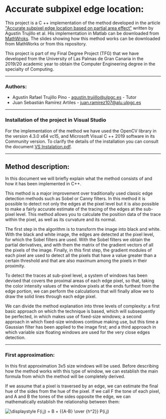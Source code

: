 <h1>Accurate subpixel edge location:</h1>


This project is a C ++ implementation of the method developed in the article ["Accurate subpixel edge location based on partial area effect"](https://www.sciencedirect.com/science/article/abs/pii/S0262885612001850) written by Agustín Trujillo et al. His implementation in Matlab can be downloaded from [MathWroks](https://es.mathworks.com/matlabcentral/fileexchange/48908-accurate-subpixel-edge-location). The slides showing how this method works can be downloaded from MathWorks or from this repository.

This project is part of my Final Degree Project (TFG) that we have developed from the University of Las Palmas de Gran Canaria in the 2019/20 academic year to obtain the Computer Engineering degree in the specialty of Computing.

<hr />
<h3>Authors:</h3>

- Agustín Rafael Trujillo Pino - <agustin.trujillo@ulpgc.es> - Tutor
- Juan Sebastián Ramírez Artiles - <juan.ramirez107@alu.ulpgc.es>

<hr />
<h3>Installation of the project in Visual Studio</h3>

For the implementation of the method we have used the OpenCV library in the version 4.3.0 x64 vc15, and Microsoft Visual C ++ 2019 software in its Community version. To clarify the details of the installation you can consult the document [VS Instalation.pdf](https://github.com/juanse77/EdgeLocator/blob/master/Instalaci%C3%B3n%20VS.pdf).

<hr />
<h2>Method description:</h2>

In this document we will briefly explain what the method consists of and how it has been implemented in C++.

This method is a major improvement over traditionally used classic edge detection methods such as Sobel or Canny filters. In this method it is possible to detect not only the edges at the pixel level but it is also possible to make a fairly accurate estimate of the tracing of the edges at the sub-pixel level. This method allows you to calculate the position data of the trace within the pixel, as well as its curvature and its normal.

The first step in the algorithm is to transform the image into black and white. With the black and white image, the edges are detected at the pixel level, for which the Sobel filters are used. With the Sobel filters we obtain the partial derivatives, and with them the matrix of the gradient vectors of all the pixels of the image. Finally, in this first step, the gradient modules of each pixel are used to detect all the pixels that have a value greater than a certain threshold and that are also maximum among the pixels in their proximity.

To detect the traces at sub-pixel level, a system of windows has been devised that covers the proximal areas of each edge pixel, so that, taking the color intensity values ​​of the window pixels at the ends furthest from the edge portion, we can perform the calculations that will finally allow we to draw the solid lines through each edge pixel.

We can divide the method explanation into three levels of complexity: a first basic approach on which the technique is based, which will subsequently be perfected, in which makes use of fixed-size windows; a second approach in which fixed-size windows continue making use, but this time a Gaussian filter has been applied to the image first; and a third approach in which variable size floating windows are used for the very close edges detection.

<hr />
<h3>First approximation:</h3>

In this first approximation 3x5 size windows will be used. Before describing how the method works with this type of window, we can establish the main formula from which the method will be completely derived.

If we assume that a pixel is traversed by an edge, we can estimate the final hue of the sides from the hue of the pixel. If we call F the tone of each pixel, and A and B the tones of the sides opposite the edge, we can mathematically establish the relationship between them:

![\displaystyle F(i,j) = B + {{A-B} \over {h^2}} P(i,j)](https://render.githubusercontent.com/render/math?math=%5Cdisplaystyle%20F(i%2Cj)%20%3D%20B%20%2B%20%7B%7BA-B%7D%20%5Cover%20%7Bh%5E2%7D%7D%20P(i%2Cj))

















